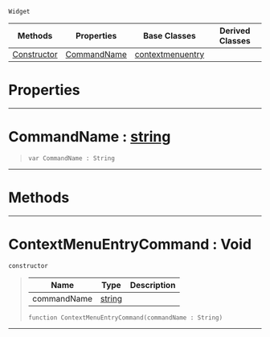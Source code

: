  `Widget`

|Methods|Properties|Base Classes|Derived Classes|
|---|---|---|---|
|[ Constructor](https://github.com/zeroengineteam/ZeroDocs/blob/master/code_reference/class_reference/contextmenuentrycommand.markdown#contextmenuentrycommand)|[ CommandName](https://github.com/zeroengineteam/ZeroDocs/blob/master/code_reference/class_reference/contextmenuentrycommand.markdown#commandname-zero-engine)|[contextmenuentry](https://github.com/zeroengineteam/ZeroDocs/blob/master/code_reference/class_reference/contextmenuentry.markdown)| |


 #  Properties


---  
 #  CommandName : [string](https://github.com/zeroengineteam/ZeroDocs/blob/master/code_reference/zilch_base_types/string.markdown)

> 
> ``` lang=cpp, name=Zilch
> var CommandName : String


---  
 #  Methods


---  
 #  ContextMenuEntryCommand : Void

 `constructor`

> 
> |Name|Type|Description|
> |---|---|---|
> |commandName|[string](https://github.com/zeroengineteam/ZeroDocs/blob/master/code_reference/zilch_base_types/string.markdown)| |
> ``` lang=cpp, name=Zilch
> function ContextMenuEntryCommand(commandName : String)
> ``` 


---  
 

 